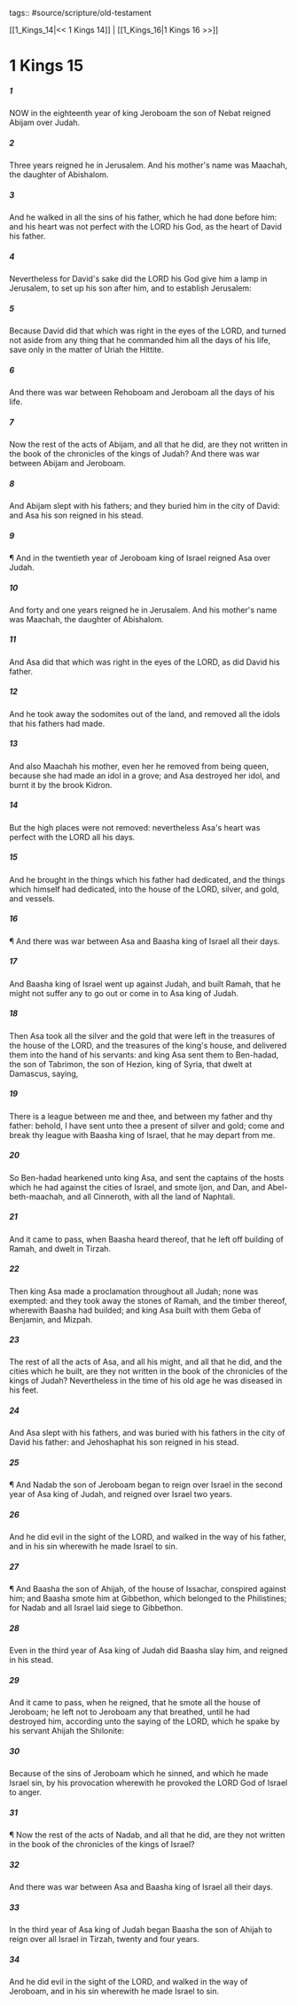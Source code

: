 tags:: #source/scripture/old-testament

[[1_Kings_14|<< 1 Kings 14]] | [[1_Kings_16|1 Kings 16 >>]]

# 1 Kings 15

##### 1

NOW in the eighteenth year of king Jeroboam the son of Nebat reigned Abijam over Judah.

##### 2

Three years reigned he in Jerusalem. And his mother's name was Maachah, the daughter of Abishalom.

##### 3

And he walked in all the sins of his father, which he had done before him: and his heart was not perfect with the LORD his God, as the heart of David his father.

##### 4

Nevertheless for David's sake did the LORD his God give him a lamp in Jerusalem, to set up his son after him, and to establish Jerusalem:

##### 5

Because David did that which was right in the eyes of the LORD, and turned not aside from any thing that he commanded him all the days of his life, save only in the matter of Uriah the Hittite.

##### 6

And there was war between Rehoboam and Jeroboam all the days of his life.

##### 7

Now the rest of the acts of Abijam, and all that he did, are they not written in the book of the chronicles of the kings of Judah? And there was war between Abijam and Jeroboam.

##### 8

And Abijam slept with his fathers; and they buried him in the city of David: and Asa his son reigned in his stead.

##### 9

¶ And in the twentieth year of Jeroboam king of Israel reigned Asa over Judah.

##### 10

And forty and one years reigned he in Jerusalem. And his mother's name was Maachah, the daughter of Abishalom.

##### 11

And Asa did that which was right in the eyes of the LORD, as did David his father.

##### 12

And he took away the sodomites out of the land, and removed all the idols that his fathers had made.

##### 13

And also Maachah his mother, even her he removed from being queen, because she had made an idol in a grove; and Asa destroyed her idol, and burnt it by the brook Kidron.

##### 14

But the high places were not removed: nevertheless Asa's heart was perfect with the LORD all his days.

##### 15

And he brought in the things which his father had dedicated, and the things which himself had dedicated, into the house of the LORD, silver, and gold, and vessels.

##### 16

¶ And there was war between Asa and Baasha king of Israel all their days.

##### 17

And Baasha king of Israel went up against Judah, and built Ramah, that he might not suffer any to go out or come in to Asa king of Judah.

##### 18

Then Asa took all the silver and the gold that were left in the treasures of the house of the LORD, and the treasures of the king's house, and delivered them into the hand of his servants: and king Asa sent them to Ben-hadad, the son of Tabrimon, the son of Hezion, king of Syria, that dwelt at Damascus, saying,

##### 19

There is a league between me and thee, and between my father and thy father: behold, I have sent unto thee a present of silver and gold; come and break thy league with Baasha king of Israel, that he may depart from me.

##### 20

So Ben-hadad hearkened unto king Asa, and sent the captains of the hosts which he had against the cities of Israel, and smote Ijon, and Dan, and Abel-beth-maachah, and all Cinneroth, with all the land of Naphtali.

##### 21

And it came to pass, when Baasha heard thereof, that he left off building of Ramah, and dwelt in Tirzah.

##### 22

Then king Asa made a proclamation throughout all Judah; none was exempted: and they took away the stones of Ramah, and the timber thereof, wherewith Baasha had builded; and king Asa built with them Geba of Benjamin, and Mizpah.

##### 23

The rest of all the acts of Asa, and all his might, and all that he did, and the cities which he built, are they not written in the book of the chronicles of the kings of Judah? Nevertheless in the time of his old age he was diseased in his feet.

##### 24

And Asa slept with his fathers, and was buried with his fathers in the city of David his father: and Jehoshaphat his son reigned in his stead.

##### 25

¶ And Nadab the son of Jeroboam began to reign over Israel in the second year of Asa king of Judah, and reigned over Israel two years.

##### 26

And he did evil in the sight of the LORD, and walked in the way of his father, and in his sin wherewith he made Israel to sin.

##### 27

¶ And Baasha the son of Ahijah, of the house of Issachar, conspired against him; and Baasha smote him at Gibbethon, which belonged to the Philistines; for Nadab and all Israel laid siege to Gibbethon.

##### 28

Even in the third year of Asa king of Judah did Baasha slay him, and reigned in his stead.

##### 29

And it came to pass, when he reigned, that he smote all the house of Jeroboam; he left not to Jeroboam any that breathed, until he had destroyed him, according unto the saying of the LORD, which he spake by his servant Ahijah the Shilonite:

##### 30

Because of the sins of Jeroboam which he sinned, and which he made Israel sin, by his provocation wherewith he provoked the LORD God of Israel to anger.

##### 31

¶ Now the rest of the acts of Nadab, and all that he did, are they not written in the book of the chronicles of the kings of Israel?

##### 32

And there was war between Asa and Baasha king of Israel all their days.

##### 33

In the third year of Asa king of Judah began Baasha the son of Ahijah to reign over all Israel in Tirzah, twenty and four years.

##### 34

And he did evil in the sight of the LORD, and walked in the way of Jeroboam, and in his sin wherewith he made Israel to sin.
